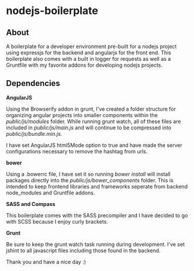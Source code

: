 # nodejs-boilerplate

## About
A boilerplate for a developer environment pre-built for a nodejs project using expressjs for the backend and angularjs for the front end.  This boilerplate also comes with a built in logger for requests as well as a Gruntfile with my favorite addons for developing nodejs projects.

## Dependencies

**AngularJS**

Using the Browserify addon in grunt, I've created a folder structure for organizing angular projects into smaller components within the *public/js/modules* folder.  While running grunt watch, all of these files are included in *public/js/main.js* and will continue to be compressed into *public/js/bundle.min.js*.

I have set AngularJS html5Mode option to true and have made the server configurations necessary to remove the hashtag from urls.

**bower**

Using a .bowerrc file, I have set it so running *bower install* will install packages directly into the *public/js/bower_components* folder.  This is intended to keep frontend libraries and frameworks seperate from backend node_modules and Gruntfile addons.

**SASS and Compass**

This boilerplate comes with the SASS precompiler and I have decided to go with SCSS because I enjoy curly brackets.

**Grunt**

Be sure to keep the grunt watch task running during development.  I've set jshint to all javascript files including those found in the backend.

Thank you and have a nice day :)
